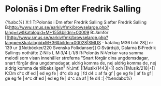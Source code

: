 # Polonäs i Dm efter Fredrik Salling

{%abc%}
X:1
T:Polonäs i Dm efter Fredrik Salling
S:efter Fredrik Salling
B:http://www.smus.se/earkiv/fmk/browselarge.php?lang=sw&katalogid=M+155&bildnr=00009
B:Jämför [[http://www.smus.se/earkiv/fmk/browselarge.php?lang=en&katalogid=M+36&bildnr=00028|SMUS - katalog M36 bild 28]] nr 139 ur [[Notböcker/220 Svenska Folkdanser]]
O:Svärdsjö, Dalarna
B:Fredrik Sallings nothäfte
Z:Nils L
M:3/4
L:1/8
R:Polonäs
N:Verkar vara samma melodi som visan innehåller stroferna "Snart förgår dina ungdomsdagar, snart förgår dina ungdomsdagar, aldrig komma de, nej aldrig komma de, nej aldrig komma de tillbaks igen"
N:Jmf. [[Musik/1443|+]] och [[Musik/218|+]]
K:Dm
d^c df ed | ed eg fe | d^c db ag | fd d4 ::
af fa gf | ge eg fe | af fa gf | ge eg fe | 
e^c df ed | ed eg fe | d^c da af | fe d4 :|
{%endabc%}
